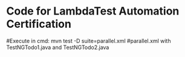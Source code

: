 # Code for LambdaTest Automation Certification

#Execute in cmd: mvn test -D suite=parallel.xml
#parallel.xml with TestNGTodo1.java and TestNGTodo2.java
